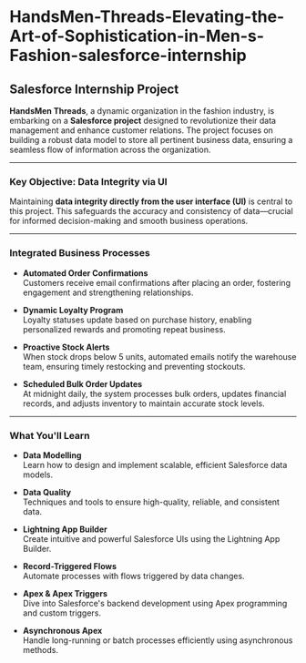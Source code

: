 # HandsMen-Threads-Elevating-the-Art-of-Sophistication-in-Men-s-Fashion-salesforce-internship 
## Salesforce Internship Project

**HandsMen Threads**, a dynamic organization in the fashion industry, is embarking on a **Salesforce project** designed to revolutionize their data management and enhance customer relations. The project focuses on building a robust data model to store all pertinent business data, ensuring a seamless flow of information across the organization.

---

### Key Objective: Data Integrity via UI  
Maintaining **data integrity directly from the user interface (UI)** is central to this project. This safeguards the accuracy and consistency of data—crucial for informed decision-making and smooth business operations.

---

### Integrated Business Processes

- **Automated Order Confirmations**  
  Customers receive email confirmations after placing an order, fostering engagement and strengthening relationships.

- **Dynamic Loyalty Program**  
  Loyalty statuses update based on purchase history, enabling personalized rewards and promoting repeat business.

- **Proactive Stock Alerts**  
  When stock drops below 5 units, automated emails notify the warehouse team, ensuring timely restocking and preventing stockouts.

- **Scheduled Bulk Order Updates**  
  At midnight daily, the system processes bulk orders, updates financial records, and adjusts inventory to maintain accurate stock levels.

---

### What You'll Learn

- **Data Modelling**  
  Learn how to design and implement scalable, efficient Salesforce data models.

- **Data Quality**  
  Techniques and tools to ensure high-quality, reliable, and consistent data.

- **Lightning App Builder**  
  Create intuitive and powerful Salesforce UIs using the Lightning App Builder.

- **Record-Triggered Flows**  
  Automate processes with flows triggered by data changes.

- **Apex & Apex Triggers**  
  Dive into Salesforce's backend development using Apex programming and custom triggers.

- **Asynchronous Apex**  
  Handle long-running or batch processes efficiently using asynchronous methods.

